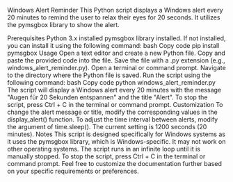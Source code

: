 Windows Alert Reminder
This Python script displays a Windows alert every 20 minutes to remind the user to relax their eyes for 20 seconds. It utilizes the pymsgbox library to show the alert.

Prerequisites
Python 3.x installed
pymsgbox library installed. If not installed, you can install it using the following command:
bash
Copy code
pip install pymsgbox
Usage
Open a text editor and create a new Python file.
Copy and paste the provided code into the file.
Save the file with a .py extension (e.g., windows_alert_reminder.py).
Open a terminal or command prompt.
Navigate to the directory where the Python file is saved.
Run the script using the following command:
bash
Copy code
python windows_alert_reminder.py
The script will display a Windows alert every 20 minutes with the message "Augen für 20 Sekunden entspannen" and the title "Alert".
To stop the script, press Ctrl + C in the terminal or command prompt.
Customization
To change the alert message or title, modify the corresponding values in the display_alert() function.
To adjust the time interval between alerts, modify the argument of time.sleep(). The current setting is 1200 seconds (20 minutes).
Notes
This script is designed specifically for Windows systems as it uses the pymsgbox library, which is Windows-specific. It may not work on other operating systems.
The script runs in an infinite loop until it is manually stopped. To stop the script, press Ctrl + C in the terminal or command prompt.
Feel free to customize the documentation further based on your specific requirements or preferences.
